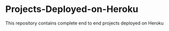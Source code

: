# Projects-Deployed-on-Heroku
This repository contains complete end to end projects deployed on Heroku
